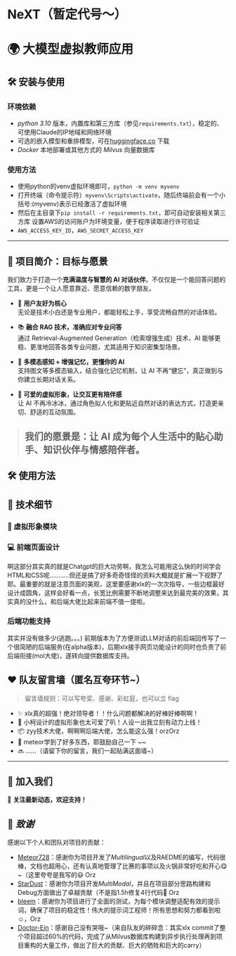 # NeXT（暂定代号～）
# 🌍 大模型虚拟教师应用


## 🛠 **安装与使用**
### 环境依赖
- *python 3.10* 版本，内置库和第三方库（参见`requirements.txt`），稳定的、可使用Claude的IP地域和网络环境
- 可选的嵌入模型和重排模型，可在[huggingface.co](https://huggingface.co) 下载
- *Docker* 本地部署或其他方式的 *Milvus* 向量数据库

### 使用方法
- 使用python的venv虚拟环境即可，`python -m venv myvenv`
- 打开终端（命令提示符）`myvenv\Scripts\activate`，随后终端前会有一个小括号:(myvenv)表示已经激活了虚拟环境
- 然后在主目录下`pip install -r requirements.txt`，即可自动安装相关第三方库
设置AWS的访问账户为环境变量，便于程序读取进行许可验证
- `AWS_ACCESS_KEY_ID`，`AWS_SECRET_ACCESS_KEY`
<!-- 安装模型到与项目主文件夹下（与`main.py`同级）在 `models/` 中下载对应模型
- `bge-large-zh-v1.5`
- `bge-reranker-large` -->
<!-- 在每次使用时
- 在终端切换到程序根目录，执行`conda activate LLM-Teacher`启用环境
- 通过 *Docker* 启动本地 *Milvus* 服务（详见[Milvus](https://github.com/milvus-io/milvus)，代码支持2.5.x 版本）
- 如果需要替换`data.txt`，替换后请执行`python3 Dataset/Embedding.py`完成数据嵌入
- 执行`python3 main.py`，启动我们的图形化输入输出，体验能力增强后的 LLM-Teacher 🎉🎉🎉 -->

---

## 🧠 项目简介：目标与愿景

我们致力于打造一个**充满温度与智慧的 AI 对话伙伴**。不仅仅是一个能回答问题的工具，更是一个让人愿意靠近、愿意信赖的数字朋友。

- 🌟 **用户友好为核心**  
  无论是技术小白还是专业用户，都能轻松上手，享受流畅自然的对话体验。

- 📚 **融合 RAG 技术，准确应对专业问答**  
  通过 Retrieval-Augmented Generation（检索增强生成）技术，AI 能够更稳、更准地回答各类专业问题，尤其适用于知识密集型场景。

- 🧠 **多模态感知 + 增强记忆，更懂你的 AI**  
  支持图文等多模态输入，结合强化记忆机制，让 AI 不再“健忘”，真正做到与你建立长期对话关系。

- 🧸 **可爱的虚拟形象，让交互更有陪伴感**  
  让 AI 不再冷冰冰，通过角色拟人化和更贴近自然对话的表达方式，打造更亲切、舒适的互动氛围。

> 我们的愿景是：让 AI 成为每个人生活中的贴心助手、知识伙伴与情感陪伴者。
> ---

## 🛠️ 使用方法





## 🧩 技术细节

### 🎨 虚拟形象模块
### 💻 前端页面设计
 啊这部分其实真的就是Chatgpt的巨大功劳啊，我怎么可能用这么快的时间学会HTML和CSS呢...........但还是搞了好多奇奇怪怪的资料大概就是扩展一下视野了耶。最重要的就是注意页面的美观，这里要感谢xlx的一次次指导，一些边框最好设计成圆角，这样会好看一点，长宽比例需要不断地调整来达到最完美的效果，其实真的没什么，和后端大佬比起来前端不值一提啦。

### 后端功能支持
 其实并没有做多少(逃跑。。。)
 前期版本为了方便测试LLM对话的前后端回传写了一个很简陋的后端服务(在alpha版本)，后期xlx接手网页功能设计的同时也负责了前后端衔接(mol大佬)，遂转向提供数据库支持。




## ❤️ 队友留言墙（匿名互夸环节~）

> 留言墙规则：可以写夸奖、感谢、彩虹屁，也可以立 flag

- ✨ xlx真的超强！绝对领导者！！什么问题都解决的好棒好棒啊啊！
- 🧸 小柯设计的虚拟形象也太可爱了叭！人设一出我立刻有动力上线！
- 📦 zyy技术大佬，啊啊啊后端大佬，怎么能这么强！orzOrz
- 🧠 meteor学到了好多东西，耶鼓励自己一下 ~~
- 🔜 ……（请留下你的留言，我们一起贴满这面墙~）

---



## 🚀 **加入我们**
📢 **关注最新动态，欢迎支持！**

## 🌟 *致谢*
感谢以下个人和团队对项目的贡献：
- [Meteor728](https://github.com/Meteor728)：感谢你为项目开发了*Multilingual*以及RAEDME的编写，代码很棒，文档也超用心，还有认真地管理了比赛的事项以及火锅非常好吃和开心😋~（这里夸夸是我写的😃 Orz
- [StarDust](https://github.com/Rewind2Nowhere)：感谢你为项目开发*MultiModal*，并且在项目部分思路构建和Debug方面做出了卓越贡献（不是指1.5h修复4行代码🤣 Orz
- [bleem](https://github.com/bleem？)：感谢你为项目进行了全面的测试，为每个模块调整适配有效的提示词，确保了项目的稳定性！伟大的提示词工程师！所有思想和努力都看到啦☺️，Orz
- [Doctor-Ein](https://github.com/Doctor-Ein)：感谢自己没有哭哦~（来自队友的碎碎念：其实xlx commit了整个项目超过60%的代码，完成了从Milvus数据库构建到异步执行处理再到项目重构的大量工作，做出了巨大的贡献、巨大的牺牲和巨大的carry）
